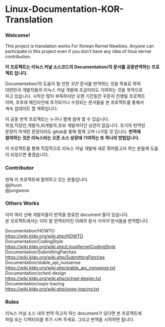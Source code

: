 # Linux-Documentation-KOR-Translation

### Welcome!
This project is translation works For Korean Kernel Newbies.
Anyone can participate in this project even if you don't have
any idea of linux kernel contribution.

__이 프로젝트는 리눅스 커널 소스코드의 Documentation/의 문서를 공동번역하는__	
__프로젝트 입니다.__			

Documentation/의 도움이 될 만한 _모든_ 문서를 번역하는 것을 목표로 하여	
대한민국 개발자들의 리눅스 커널 개발에 조금이라도 기여하는 것을 목적으로	
하고 있습니다. 시작은 많이 부족하지만 오랜 기간동안 꾸준히 진행될 프로젝트	
이며, 추후에 메인라인에 추가되거나 수정되는 문서들을 본 프로젝트를 통해서	
계속 업데이트 할 계획입니다.	

이 공동 번역 프로젝트는 누구나 함께 참여 할 수 있습니다.	
학생,직장인,개발자,비개발자,초보 개발자이던 상관이 없습니다. 초기의 번역된	
문장이 어색한 문장이라도 gitub을 통해 함께 고쳐 나가질 것 입니다. __번역에__	
__참여하는 것은 리눅스라는 오픈 소스 성장에 기여하는 또 하나의 방법입니다.__	

이 프로젝트를 통해 직접적으로 리눅스 커널 개발에 새로 뛰어들고자 하는 분들께	
도움이 되었으면 좋겠습니다.	

### Contributor	
현재 이 프로젝트에 참여하고 있는 분들입니다.		
@jihuun		
@jungwoos		

### Others Works	
이미 여러 선배 개발자들이 번역을 완료한 document 들이 있습니다.	
본 프로젝트에서는 이미 잘 번역되어진 아래의 문서 _이외의_ 문서들을 번역합니다.	

Documentation/HOWTO 	
https://wiki.kldp.org/wiki.php/HOWTO	
Documentation/CodingStyle 	
https://wiki.kldp.org/wiki.php/LinuxKernelCodingStyle	
Documentation/SubmittingPatches 	
https://wiki.kldp.org/wiki.php/SubmittingPatches	
Documentation/stable_api_nonsense	
https://wiki.kldp.org/wiki.php/stable_api_nonsense.txt	
Documentation/sched-design 	
https://wiki.kldp.org/wiki.php/sched-design.txt		
Documentation/oops-tracing 		
https://wiki.kldp.org/wiki.php/oops-tracing.txt		

### Rules	
리눅스 커널 소스 내의 번역 하고자 하는 document가 있다면 본 프로젝트에	
파일 또는 디렉터리을 추가 시켜 주세요. 그리고 번역을 시작하면 됩니다. 	
 



